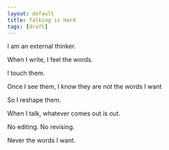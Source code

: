 ```yaml
---
layout: default
title: Talking is Hard
tags: [draft]
---
```

I am an external thinker.

When I write, I feel the words.

I touch them.

Once I see them, I know they are not the words I want

So I reshape them.

When I talk, whatever comes out is out.

No editing. No revising.

Never the words I want.
